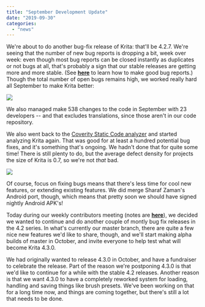 ```yaml
---
title: "September Development Update"
date: "2019-09-30"
categories: 
  - "news"
---
```


We're about to do another bug-fix release of Krita: that'll be 4.2.7. We're seeing that the number of new bug reports is dropping a bit, week over week: even though most bug reports can be closed instantly as duplicates or not bugs at all, that's probably a sign that our stable releases are getting more and more stable. (See **[here](https://docs.krita.org/en/untranslatable_pages/reporting_bugs.html)** to learn how to make good bug reports.) Though the total number of open bugs remains high, we worked really hard all September to make Krita better:

[![](/images/posts/2019/bugs_september.png)](/images/posts/2019/bugs_september.png)

We also managed make 538 changes to the code in September with 23 developers -- and that excludes translations, since those aren't in our code repository.

We also went back to the [Coverity Static Code analyzer](https://scan.coverity.com/projects/krita?tab=overview) and started analyzing Krita again. That was good for at least a hundred potential bug fixes, and it's something that's ongoing. We hadn't done that for quite some time! There is still plenty to do, but the average defect density for projects the size of Krita is 0.7, so we're not _that_ bad.

[![](/images/posts/2019/Screenshot_20190930_154506.png)](/images/posts/2019/Screenshot_20190930_154506.png)

Of course, focus on fixing bugs means that there's less time for cool new features, or extending existing features. We did merge Sharaf Zaman's Android port, though, which means that pretty soon we should have signed nightly Android APK's!

Today during our weekly contributors meeting (notes are **[here](https://docs.google.com/document/d/1_GLkMJTtr5o-ruFRkA-14EQLPVvvoF7hILYyLuYoips/edit#)**), we decided we wanted to continue and do another couple of montly bug fix releases in the 4.2 series. In what's currently our master branch, there are quite a few nice new features we'd like to share, though, and we'll start making alpha builds of master in October, and invite everyone to help test what will become Krita 4.3.0.

We had originally wanted to release 4.3.0 in October, and have a fundraiser to celebrate the release. Part of the reason we're postponing 4.3.0 is that we'd like to continue for a while with the stable 4.2 releases. Another reason is that we want 4.3.0 to have a completely reworked system for loading, handling and saving things like brush presets. We've been working on that for a long time now, and things are coming together, but there's still a lot that needs to be done.
